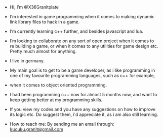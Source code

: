 - Hi, I’m @X36Granitplate
- I’m interested in game programming when it comes to making dynamic link library files to hack in a game.
- I’m currently learning c++ further, and besides javascript and lua.
- I’m looking to collaborate on any sort of open project when it comes to re building a game, or when it comes to any utilities for game design etc. Pretty much almost for anything.
- I live in germany.

- My main goal is to get to be a game developer, as i like programming in one of my favourite programming languages, such as c++ for example,
- when it comes to object oriented programming.
- I had been programming c++ now for almost 5 months now, and want to keep getting better at my programming skills.

- If you view my codes and you have any suggestions on how to improve its logic etc. Do suggest them, i'd appreciate it, as i am also still learning.

- How to reach me:
  By sending me an email through: kucuku.granit@gmail.com
 
